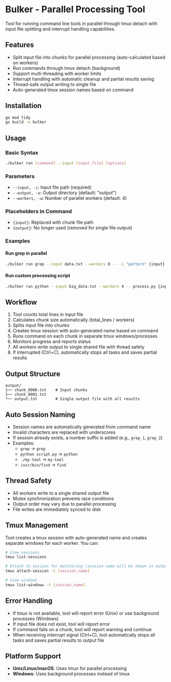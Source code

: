 # Bulker - Parallel Processing Tool

Tool for running command line tools in parallel through tmux detach with input file splitting and interrupt handling capabilities.

## Features

- Split input file into chunks for parallel processing (auto-calculated based on workers)
- Run commands through tmux detach (background)
- Support multi-threading with worker limits
- Interrupt handling with automatic cleanup and partial results saving
- Thread-safe output writing to single file
- Auto-generated tmux session names based on command

## Installation

```bash
go mod tidy
go build -o bulker
```

## Usage

### Basic Syntax

```bash
./bulker run [command] --input [input_file] [options]
```

### Parameters

- `--input, -i`: Input file path (required)
- `--output, -o`: Output directory (default: "output")
- `--workers, -w`: Number of parallel workers (default: 4)

### Placeholders in Command

- `{input}`: Replaced with chunk file path
- `{output}`: No longer used (removed for single file output)

### Examples

#### Run grep in parallel

```bash
./bulker run grep --input data.txt --workers 8 -- -i "pattern" {input}
```

#### Run custom processing script

```bash
./bulker run python --input big_data.txt --workers 4 -- process.py {input}
```

## Workflow

1. Tool counts total lines in input file
2. Calculates chunk size automatically (total_lines / workers)
3. Splits input file into chunks
4. Creates tmux session with auto-generated name based on command
5. Runs command on each chunk in separate tmux windows/processes
6. Monitors progress and reports status
7. All workers write output to single shared file with thread safety
8. If interrupted (Ctrl+C), automatically stops all tasks and saves partial results

## Output Structure

```
output/
├── chunk_0000.txt    # Input chunks
├── chunk_0001.txt
└── output.txt        # Single output file with all results
```

## Auto Session Naming

- Session names are automatically generated from command name
- Invalid characters are replaced with underscores
- If session already exists, a number suffix is added (e.g., `grep_1`, `grep_2`)
- Examples:
  - `grep` → `grep`
  - `python script.py` → `python`
  - `./my-tool` → `my-tool`
  - `/usr/bin/find` → `find`

## Thread Safety

- All workers write to a single shared output file
- Mutex synchronization prevents race conditions
- Output order may vary due to parallel processing
- File writes are immediately synced to disk

## Tmux Management

Tool creates a tmux session with auto-generated name and creates separate windows for each worker. You can:

```bash
# View sessions
tmux list-sessions

# Attach to session for monitoring (session name will be shown in output)
tmux attach-session -t [session_name]

# View windows
tmux list-windows -t [session_name]
```

## Error Handling

- If tmux is not available, tool will report error (Unix) or use background processes (Windows)
- If input file does not exist, tool will report error
- If command fails on a chunk, tool will report warning and continue
- When receiving interrupt signal (Ctrl+C), tool automatically stops all tasks and saves partial results to output file

## Platform Support

- **Unix/Linux/macOS**: Uses tmux for parallel processing
- **Windows**: Uses background processes instead of tmux 